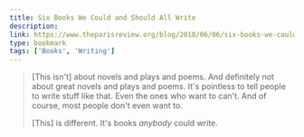 ```yaml
---
title: Six Books We Could and Should All Write
description:
link: https://www.theparisreview.org/blog/2018/06/06/six-books-we-could-and-should-all-write/
type: bookmark
tags: ['Books', 'Writing']
---
```


> [This isn't] about novels and plays and poems. And definitely not about great novels and plays and poems. It's pointless to tell people to write stuff like that. Even the ones who want to can't. And of course, most people don't even want to.
>
> [This] is different. It's books *anybody* could write.
